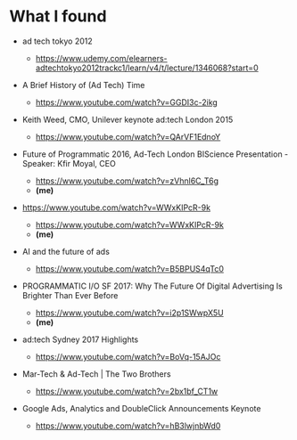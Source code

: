 # What I found


* ad tech tokyo 2012
  - <https://www.udemy.com/elearners-adtechtokyo2012trackc1/learn/v4/t/lecture/1346068?start=0>

* A Brief History of (Ad Tech) Time
  - <https://www.youtube.com/watch?v=GGDI3c-2ikg>

* Keith Weed, CMO, Unilever keynote ad:tech London 2015
  - <https://www.youtube.com/watch?v=QArVF1EdnoY>

* Future of Programmatic 2016, Ad-Tech London BIScience Presentation - Speaker: Kfir Moyal, CEO
  - <https://www.youtube.com/watch?v=zVhnl6C_T6g>
  - __(me)__

* https://www.youtube.com/watch?v=WWxKIPcR-9k
  - <https://www.youtube.com/watch?v=WWxKIPcR-9k>
  - __(me)__

* AI and the future of ads
  - <https://www.youtube.com/watch?v=B5BPUS4qTc0>

* PROGRAMMATIC I/O SF 2017: Why The Future Of Digital Advertising Is Brighter Than Ever Before
  - <https://www.youtube.com/watch?v=i2p1SWwpX5U>
  - __(me)__

* ad:tech Sydney 2017 Highlights
  - <https://www.youtube.com/watch?v=BoVq-15AJOc>

* Mar-Tech & Ad-Tech | The Two Brothers
  - <https://www.youtube.com/watch?v=2bx1bf_CT1w>


* Google Ads, Analytics and DoubleClick Announcements Keynote
  - <https://www.youtube.com/watch?v=hB3lwjnbWd0>




